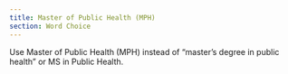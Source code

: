 ```yaml
---
title: Master of Public Health (MPH)
section: Word Choice
---
```

Use Master of Public Health (MPH) instead of “master’s degree in public health” or MS in Public Health.

